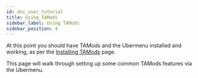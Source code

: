 ```yaml
---
id: doc_user_tutorial
title: Using TAMods
sidebar_label: Using TAMods
sidebar_position: 4
---
```


At this point you should have TAMods and the Ubermenu installed and working, as per the [Installing TAMods](doc_user_install.md) page.

This page will walk through setting up some common TAMods features via the Ubermenu.